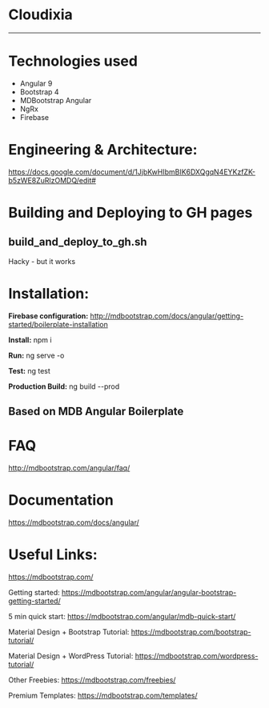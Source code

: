 # Cloudixia 
________

# Technologies used

* Angular 9
* Bootstrap 4
* MDBootstrap Angular
* NgRx
* Firebase

# Engineering & Architecture:
https://docs.google.com/document/d/1JjbKwHIbmBIK6DXQgqN4EYKzfZK-b5zWE8ZuRlzOMDQ/edit#

# Building and Deploying to GH pages

## build_and_deploy_to_gh.sh
Hacky - but it works

# Installation:

**Firebase configuration:**
http://mdbootstrap.com/docs/angular/getting-started/boilerplate-installation

**Install:**
npm i

**Run:**
ng serve -o

**Test:**
ng test

**Production Build:**
ng build --prod


## Based on MDB Angular Boilerplate

# FAQ
http://mdbootstrap.com/angular/faq/

# Documentation
https://mdbootstrap.com/docs/angular/

# Useful Links:

https://mdbootstrap.com/

Getting started: https://mdbootstrap.com/angular/angular-bootstrap-getting-started/

5 min quick start: https://mdbootstrap.com/angular/mdb-quick-start/

Material Design + Bootstrap Tutorial: https://mdbootstrap.com/bootstrap-tutorial/

Material Design + WordPress Tutorial: https://mdbootstrap.com/wordpress-tutorial/

Other Freebies: https://mdbootstrap.com/freebies/

Premium Templates: https://mdbootstrap.com/templates/
